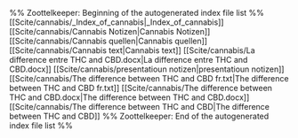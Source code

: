 %% Zoottelkeeper: Beginning of the autogenerated index file list  %%
 [[Scite/cannabis/_Index_of_cannabis|_Index_of_cannabis]]
 [[Scite/cannabis/Cannabis Notizen|Cannabis Notizen]]
 [[Scite/cannabis/Cannabis quellen|Cannabis quellen]]
 [[Scite/cannabis/Cannabis text|Cannabis text]]
 [[Scite/cannabis/La difference entre THC and CBD.docx|La difference entre THC and CBD.docx]]
 [[Scite/cannabis/presentatioun notizen|presentatioun notizen]]
 [[Scite/cannabis/The difference between THC and CBD fr.txt|The difference between THC and CBD fr.txt]]
 [[Scite/cannabis/The difference between THC and CBD.docx|The difference between THC and CBD.docx]]
 [[Scite/cannabis/The difference between THC and CBD|The difference between THC and CBD]]
%% Zoottelkeeper: End of the autogenerated index file list  %%
